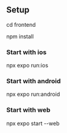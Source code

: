 ## Setup

cd frontend

npm install

### Start with ios

npx expo run:ios

### Start with android

npx expo run:android

### Start with web

npx expo start --web
